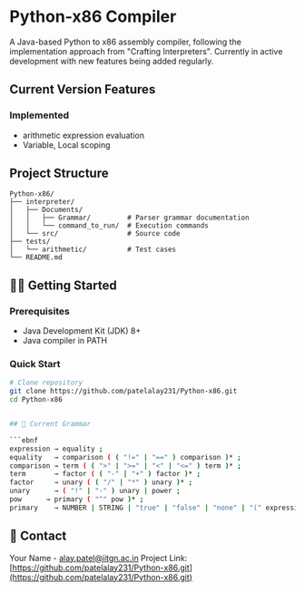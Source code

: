 # Python-x86 Compiler

A Java-based Python to x86 assembly compiler, following the implementation approach from "Crafting Interpreters". Currently in active development with new features being added regularly.

## Current Version Features

### Implemented
- arithmetic expression evaluation
- Variable, Local scoping
## Project Structure

```
Python-x86/
├── interpreter/
│   ├── Documents/
│   │   ├── Grammar/         # Parser grammar documentation
│   │   └── command_to_run/  # Execution commands
│   └── src/                 # Source code
├── tests/
│   └── arithmetic/          # Test cases
└── README.md
```

## 🏃‍♂️ Getting Started

### Prerequisites
- Java Development Kit (JDK) 8+
- Java compiler in PATH

### Quick Start
```bash
# Clone repository
git clone https://github.com/patelalay231/Python-x86.git
cd Python-x86


## 📖 Current Grammar

```ebnf
expression → equality ;
equality   → comparison ( ( "!=" | "==" ) comparison )* ;
comparison → term ( ( ">" | ">=" | "<" | "<=" ) term )* ;
term       → factor ( ( "-" | "+" ) factor )* ;
factor     → unary ( ( "/" | "*" ) unary )* ;
unary      → ( "!" | "-" ) unary | power ;
pow      → primary ( "^" pow )* ;
primary    → NUMBER | STRING | "true" | "false" | "none" | "(" expression ")" ;

```



## 👥 Contact

Your Name - alay.patel@iitgn.ac.in
Project Link: [https://github.com/patelalay231/Python-x86.git](https://github.com/patelalay231/Python-x86.git)
